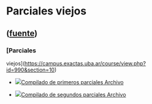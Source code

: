 # Parciales viejos
([fuente](https://campus.exactas.uba.ar/course/view.php?id=990&section=10))
---
### [Parciales
viejos](https://campus.exactas.uba.ar/course/view.php?id=990&section=10)

  - [![ ](https://campus.exactas.uba.ar/theme/image.php/aardvark/core/1524598950/f/archive-24)Compilado de primeros parciales Archivo](https://campus.exactas.uba.ar/mod/resource/view.php?id=53281)

  - [![ ](https://campus.exactas.uba.ar/theme/image.php/aardvark/core/1524598950/f/archive-24)Compilado de segundos parciales Archivo](https://campus.exactas.uba.ar/mod/resource/view.php?id=53282)

